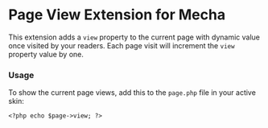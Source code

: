 Page View Extension for Mecha
=============================

This extension adds a `view` property to the current page with dynamic value once visited by your readers. Each page visit will increment the `view` property value by one.

### Usage

To show the current page views, add this to the `page.php` file in your active skin:

~~~ .php
<?php echo $page->view; ?>
~~~